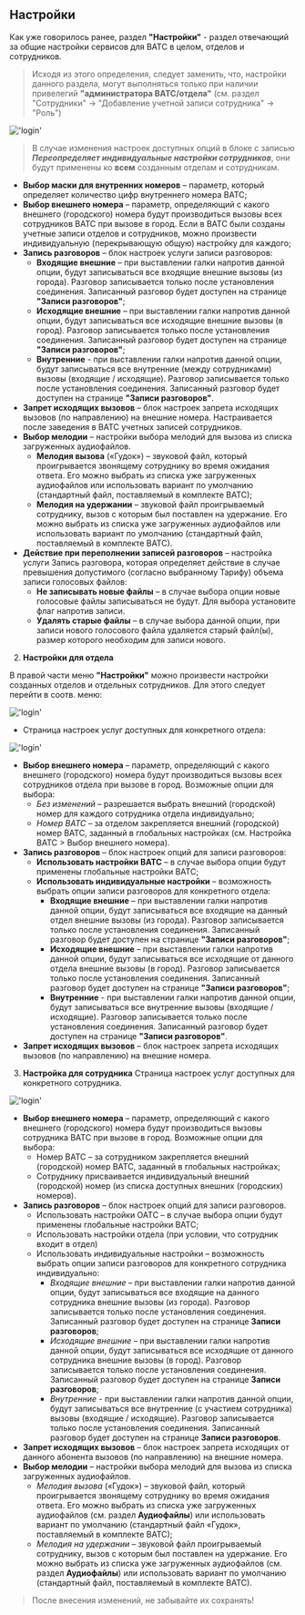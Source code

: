 ## Настройки
Как уже говорилось ранее, раздел **"Настройки"** - раздел отвечающий за общие настройки сервисов для ВАТС в целом, отделов и сотрудников.
 > Исходя из этого определения, следует заменить, что, настройки данного раздела, могут выполняться только при наличии привелегий **"администратора ВАТС/отдела"** (см. раздел "Сотрудники" -> "Добавление учетной записи сотрудника" -> "Роль")

!['login'](../img/Main_settings_3.png)

 > В случае изменения настроек доступных опций в блоке с записью ***Переопределяет индивидуальные настройки сотрудников***, они будут применены ко **всем** созданным отделам и сотрудникам.

 + **Выбор маски для внутренних номеров** – параметр, который определяет количество цифр внутреннего номера ВАТС;
 + **Выбор внешнего номера** – параметр, определяющий с какого внешнего (городского) номера будут производиться вызовы всех сотрудников ВАТС при вызове в город. Если в ВАТС были созданы учетные записи отделов и сотрудников, можно произвести индивидуальную (перекрывающую общую) настройку для каждого;
 + **Запись разговоров** – блок настроек услуги записи разговоров:
   + **Входящие внешние** – при выставлении галки напротив данной опции, будут записываться все входящие внешние вызовы (из города). Разговор записывается только после установления соединения. Записанный разговор будет доступен на странице **"Записи разговоров"**;
   + **Исходящие внешние** – при выставлении галки напротив данной опции, будут записываться все исходящие внешние вызовы (в город). Разговор записывается только после установления соединения. Записанный разговор будет доступен на странице **"Записи разговоров"**;
   + **Внутренние** - при выставлении галки напротив данной опции, будут записываться все внутренние (между сотрудниками) вызовы (входящие / исходящие). Разговор записывается только после установления соединения. Записанный разговор будет доступен на странице **"Записи разговоров"**.
 + **Запрет исходящих вызовов** – блок настроек запрета исходящих вызовов (по направлению) на внешние номера. Настраивается после заведения в ВАТС учетных записей сотрудников.
 + **Выбор мелодии** – настройки выбора мелодий для вызова из списка загруженных аудиофайлов.
   + **Мелодия вызова** («Гудок») – звуковой файл, который проигрывается звонящему сотруднику во время ожидания ответа. Его можно выбрать из списка уже загруженных аудиофайлов или использовать вариант по умолчанию (стандартный файл, поставляемый в комплекте ВАТС);
   + **Мелодия на удержании** – звуковой файл проигрываемый сотруднику, вызов с которым был поставлен на удержание. Его можно выбрать из списка уже загруженных аудиофайлов или использовать вариант по умолчанию (стандартный файл, поставляемый в комплекте ВАТС).
 + **Действие при переполнении записей разговоров** – настройка услуги Запись разговора, которая определяет действие в случае превышения допустимого (согласно выбранному Тарифу) объема записи голосовых файлов:
   + **Не записывать новые файлы** – в случае выбора опции новые голосовые файлы записываться не будут. Для выбора установите флаг напротив записи.
   + **Удалять старые файлы** – в случае выбора данной опции, при записи нового голосового файла удаляется старый файл(ы), размер которого необходим для записи нового.

2) **Настройки для отдела**

В правой части меню **"Настройки"** можно произвести настройки созданных отделов и отдельных сотрудников. Для этого следует перейти в соотв. меню:

!['login'](../img/Main_settings_4.png)

 + Страница настроек услуг доступных для конкретного отдела:

!['login'](../img/Main_settings_5.png)

+ **Выбор внешнего номера** – параметр, определяющий с какого внешнего (городского) номера будут производиться вызовы всех сотрудников отдела при вызове в город. Возможные опции для выбора:
   + *Без изменений* – разрешается выбрать внешний (городской) номер для каждого сотрудника отдела индивидуально;
   + *Номер ВАТС* – за отделом закрепляется внешний (городской) номер ВАТС, заданный в глобальных настройках (см. Настройка ВАТС > Выбор внешнего номера).
+ **Запись разговоров** – блок настроек опций для записи разговоров:
   + **Использовать настройки ВАТС** – в случае выбора опции будут применены глобальные настройки ВАТС;
   + **Использовать индивидуальные настройки** – возможность выбрать опции записи разговоров для конкретного отдела:­
     + **Входящие внешние** – при выставлении галки напротив данной опции, будут записываться все входящие на данный отдел внешние вызовы (из города). Разговор записывается только после установления соединения. Записанный разговор будет доступен на странице **"Записи разговоров"**;
     + **Исходящие внешние** – при выставлении галки напротив данной опции, будут записываться все исходящие от данного отдела внешние вызовы (в город). Разговор записывается только после установления соединения. Записанный разговор будет доступен на странице **"Записи разговоров"**;
     + **Внутренние** - при выставлении галки напротив данной опции, будут записываться все внутренние вызовы (входящие / исходящие). Разговор записывается только после установления соединения. Записанный разговор будет доступен на странице **"Записи разговоров"**.
+ **Запрет исходящих вызовов** – блок настроек запрета исходящих вызовов (по направлению) на внешние номера.

3) **Настройка для сотрудника**
Страница настроек услуг доступных для конкретного сотрудника.

!['login'](../img/Main_settings_6.png)

+ **Выбор внешнего номера** – параметр, определяющий с какого внешнего (городского) номера будут производиться вызовы сотрудника ВАТС при вызове в город. Возможные опции для выбора:
  + Номер ВАТС – за сотрудником закрепляется внешний (городской) номер ВАТС, заданный в глобальных настройках;
  + Сотруднику присваивается индивидуальный внешний (городской) номер (из списка доступных внешних (городских) номеров).
+ **Запись разговоров** – блок настроек опций для записи разговоров.
  + Использовать настройки ОАТС – в случае выбора опции будут применены глобальные настройки ВАТС;
  + Использовать настройки отдела (при условии, что сотрудник входит в отдел)
  + Использовать индивидуальные настройки – возможность выбрать опции записи разговоров для конкретного сотрудника индивидуально:
    + *Входящие внешние* – при выставлении галки напротив данной опции, будут записываться все входящие на данного сотрудника внешние вызовы (из города). Разговор записывается только после установления соединения. Записанный разговор будет доступен на странице **Записи разговоров**;
    + *Исходящие внешние* – при выставлении галки напротив данной опции, будут записываться все исходящие от данного сотрудника внешние вызовы (в город). Разговор записывается только после установления соединения. Записанный разговор будет доступен на странице **Записи разговоров**;
    + *Внутренние* - при выставлении галки напротив данной опции, будут записываться все внутренние (с участием сотрудника) вызовы (входящие / исходящие). Разговор записывается только после установления соединения. Записанный разговор будет доступен на странице **Записи разговоров**.
+ **Запрет исходящих вызовов** – блок настроек запрета исходящих от данного абонента вызовов (по направлению) на внешние номера.
+ **Выбор мелодии** – настройки выбора мелодий для вызова из списка загруженных аудиофайлов.
  + *Мелодия вызова* («Гудок») – звуковой файл, который проигрывается звонящему сотруднику во время ожидания ответа. Его можно выбрать из списка уже загруженных аудиофайлов (см. раздел **Аудиофайлы**) или использовать вариант по умолчанию (стандартный файл «Гудок», поставляемый в комплекте ВАТС);
  + *Мелодия на удержании* – звуковой файл проигрываемый сотруднику, вызов с которым был поставлен на удержание. Его можно выбрать из списка уже загруженных аудиофайлов (см. раздел **Аудиофайлы**) или использовать вариант по умолчанию (стандартный файл, поставляемый в комплекте ВАТС).

 > После внесения изменений, не забывайте их сохранять!